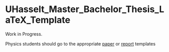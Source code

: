 # UHasselt_Master_Bachelor_Thesis_LaTeX_Template
Work in Progress.

Physics students should go to the appropriate [paper](https://github.com/Allyson-Robert/UHasselt_Physics_Paper_Template) or [report](https://github.com/Allyson-Robert/UHasselt_Physics_Report_Template) templates
